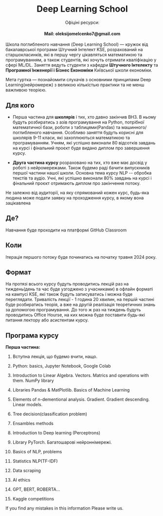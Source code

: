 <h1 style="text-align:center">Deep Learning School</h1>



<p align="center">Офіціні ресурси:</p>
<h4 align="center">Mail: oleksijomelcenko7@gmail.com</h4>

Школа поглибленого навчання (Deep Learning School) — кружок від бакалаврської програми Штучний Інтелект KSE, розрахований на старшокласинків, які в першу чергу цікавляться математикою та програмуванням, а також студентів, які хочуть отримати кваліфікацію у сфері ML/DL. Заняття ведуть студенти з кафедри **Штучного Інтелекту** та **Програмної Інженерії і Бізнес Економіки** Київської школи економіки.

Мета гуртка — познайомити слухачів з основними принципами Deep Learning(нейромереж) з великою кількістью практики та не менш важливою теорією.

## Для кого

* Перша частина для **школярів** і тих, хто давно закінчив ВНЗ.
В ньому будуть розбиратись з азів програмування на Python, потрібної математичної бази, роботи з таблицями(Pandas) та машинного/поглибленого навчання.
Особливо заняття будуть корисні для школярів 9-11 класи, які захоплюються математикою та програмуванням.
Учням, які успішно виконали 80 відсотків завдань на курсі і фінальний проєкт буде видано диплом про завершення курсу.


* **Друга частина курсу** розраховано на тих, хто вже має досвід у роботі з нейромережами. Також будемо раді бачити випускників першої частини нашої школи. Основна тема курсу NLP -- обробка текстів та аудіо. Учні, які успішно виконали 80% завдань на курсі і фінальний проєкт отримають диплом про закінчення потоку.

Не залежно від аудиторії, на яку спрямований кожен курс, будь-яка людина може подати заявку на проходження курсу, в якому вона зацікавлена 

## Де?

Навчання буде проходити на платформі GitHub Classroom

## Коли

Ітерація першого потоку буде починатись на початку травня 2024 року.

## Формат

На протязі всього курсу будуть проводитись лекцій раз на тиждень(день та час буде узгоджено з учасниками) в офлайн форматі на кампусі KSE, які також будуть записуватись і можна буде переглядати. Тривалість лекції - 1 година 20 хвилин, на першій частині буде розбиратись теорія, а вже на другій  реалізація теоретичних знань за допомогою програмування.
До того ж раз на тиждень будуть проводитись Office Hourse, на ких можна буде поставити будь-які питання лектору або асистентам курсу.

## Програма курсу

**Перша частина:**

1) Вступна лекція, що будемо вчити, нащо.
2) Python: basics, Jupyter Notebook, Google Colab

3) Introduction to Linear Algebra. Vectors. Matrics and operations with them. NumPy library

4) Libraries Pandas & MatPlotlib. Basics of Machine Learning

5) Elements of n-dementional analysis. Gradient. Gradient descending. Linear models.

6) Tree decision(classification problem)

7) Ensambles methods

8) Introduction to Deep learning (Perceptrons)

9) Library PyTorch. Багатошарові нейроннімережі.

10) Basics of NLP,  problems

11) Statistics NLP(TF-IDF)

12) Data scraping

13) AI ethics 

14) GPT, BERT, ROBERTA...

15) Kaggle competitions


 
 
If you find any mistakes in this information Please write us. 
